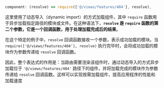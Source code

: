 ```javascript
component: (resolve) => require(['@/views/features/404'], resolve),
```

这里使用了动态导入（dynamic import）的方式加载组件，其中 `require` 函数用于异步加载指定路径的模块或文件。在这种语法下，**`resolve` 是 `require` 函数的第二个参数，它是一个回调函数，用于处理加载完成后的结果**。

在这个特定的例子中，`resolve` 回调函数接收一个参数，表示成功加载的模块。当 `require(['@/views/features/404'], resolve)` 执行完毕时，会将成功加载的模块作为参数传递给 `resolve` 回调函数。

因此，整个表达式的作用是：当路由需要渲染该组件时，通过动态导入的方式异步加载位于 `'@/views/features/404'` 路径下的组件，并将加载完成的模块作为参数传递给 `resolve` 回调函数。这样可以实现按需加载组件，提高应用程序的性能和加载速度
